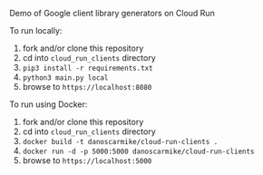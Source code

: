 Demo of Google client library generators on Cloud Run

To run locally:
1. fork and/or clone this repository
1. cd into `cloud_run_clients` directory
1. `pip3 install -r requirements.txt`
1. `python3 main.py local`
1. browse to `https://localhost:8080`

To run using Docker:
1. fork and/or clone this repository
1. cd into `cloud_run_clients` directory
1. `docker build -t danoscarmike/cloud-run-clients .`
1. `docker run -d -p 5000:5000 danoscarmike/cloud-run-clients`
1. browse to `https://localhost:5000`
